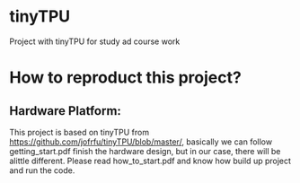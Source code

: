 # tinyTPU
Project with tinyTPU for study ad course work

# How to reproduct this project?
## Hardware Platform:
  This project is based on tinyTPU from https://github.com/jofrfu/tinyTPU/blob/master/, basically we can follow getting_start.pdf finish the hardware design, but in our case, there will be alittle different.
  Please read how_to_start.pdf and know how build up project and run the code.

  
